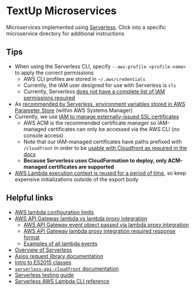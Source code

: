 # TextUp Microservices

Microservices implemented using [Serverless](https://serverless.com). Click into a specific microservice directory for additional instructions

## Tips

* When using the Serverless CLI, specify `--aws-profile <profile-name>` to apply the correct permissions
    * AWS CLI profiles are stored in `~/.aws/credentials`
    * Currently, the IAM user designed for use with Serverless is `sls`
    * Currently, Serverless [does not have a complete list of IAM permissions required](https://serverless.com/framework/docs/providers/aws/guide/credentials/)
* As [recommended by Serverless, environment variables stored in AWS Parameter Store](https://serverless.com/blog/serverless-secrets-api-keys/) (within AWS Systems Manager)
* Currently, we use [IAM to manage externally-issued SSL certificates](https://docs.aws.amazon.com/IAM/latest/UserGuide/id_credentials_server-certs.html)
    * AWS ACM is the recommended certificate manager so IAM-managed certificates can only be accessed via the AWS CLI (no console access)
    * Note that our IAM-managed certificates have paths prefixed with `/cloudfront` in order to be [usable with Cloudfront as required in the docs](https://aws.amazon.com/premiumsupport/knowledge-center/custom-ssl-certificate-cloudfront/)
    * **Because Serverless uses CloudFormation to deploy, only ACM-managed certificates are supported**
* [AWS Lambda execution context is reused for a period of time](https://docs.aws.amazon.com/lambda/latest/dg/running-lambda-code.html), so keep expensive initializations outside of the export body

## Helpful links

* [AWS lambda configuration limits](https://docs.aws.amazon.com/lambda/latest/dg/limits.html)
* [AWS API Gateway lambda vs lambda proxy integration](https://medium.com/@lakshmanLD/lambda-proxy-vs-lambda-integration-in-aws-api-gateway-3a9397af0e6d)
    * [AWS API Gateway event object passed via lambda proxy integration](https://docs.aws.amazon.com/apigateway/latest/developerguide/set-up-lambda-proxy-integrations.html#api-gateway-simple-proxy-for-lambda-input-format)
    * [AWS API Gateway lambda proxy integration required response format](https://docs.aws.amazon.com/apigateway/latest/developerguide/api-gateway-create-api-as-simple-proxy-for-lambda.html)
    * [Examples of all lambda events](https://docs.aws.amazon.com/lambda/latest/dg/eventsources.html)
* [Overview of Serverless](https://hackernoon.com/a-crash-course-on-serverless-with-node-js-632b37d58b44)
* [Axios request library documentation](https://github.com/axios/axios)
* [Intro to ES2015 classes](https://developer.mozilla.org/en-US/docs/Web/JavaScript/Reference/Classes)
* [`serverless-api-cloudfront` documentation](https://github.com/Droplr/serverless-api-cloudfront)
* [Serverless testing guide](https://serverless.com/framework/docs/providers/aws/guide/testing/)
* [Serverless AWS Lambda CLI reference](https://serverless.com/framework/docs/providers/aws/cli-reference/)
